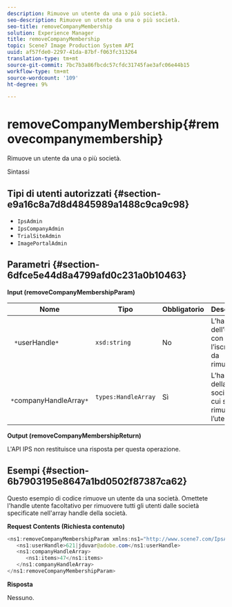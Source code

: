 ```yaml
---
description: Rimuove un utente da una o più società.
seo-description: Rimuove un utente da una o più società.
seo-title: removeCompanyMembership
solution: Experience Manager
title: removeCompanyMembership
topic: Scene7 Image Production System API
uuid: af57fde0-2297-41da-87bf-f063fc313264
translation-type: tm+mt
source-git-commit: 7bc7b3a86fbcdc57cfdc31745fae3afc06e44b15
workflow-type: tm+mt
source-wordcount: '109'
ht-degree: 9%

---
```



# removeCompanyMembership{#removecompanymembership}

Rimuove un utente da una o più società.

Sintassi

## Tipi di utenti autorizzati {#section-e9a16c8a7d8d4845989a1488c9ca9c98}

* `IpsAdmin`
* `IpsCompanyAdmin`
* `TrialSiteAdmin`
* `ImagePortalAdmin`

## Parametri {#section-6dfce5e44d8a4799afd0c231a0b10463}

**Input (removeCompanyMembershipParam)**

| Nome | Tipo | Obbligatorio | Descrizione |
|---|---|---|---|
| ` *`userHandle`*` | `xsd:string` | No | L’handle dell’utente con l’iscrizione da rimuovere. |
| ` *`companyHandleArray`*` | `types:HandleArray` | Sì | L’handle della società da cui si sta rimuovendo l’utente. |

**Output (removeCompanyMembershipReturn)**

L&#39;API IPS non restituisce una risposta per questa operazione.

## Esempi {#section-6b7903195e8647a1bd0502f87387ca62}

Questo esempio di codice rimuove un utente da una società. Omettete l&#39;handle utente facoltativo per rimuovere tutti gli utenti dalle società specificate nell&#39;array handle della società.

**Request Contents (Richiesta contenuto)**

```java
<ns1:removeCompanyMembershipParam xmlns:ns1="http://www.scene7.com/IpsApi/xsd">
   <ns1:userHandle>621|jduvar@adobe.com</ns1:userHandle>
   <ns1:companyHandleArray>
      <ns1:items>47</ns1:items>
   </ns1:companyHandleArray>
</ns1:removeCompanyMembershipParam>
```

**Risposta**

Nessuno.
